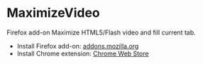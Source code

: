 # MaximizeVideo
Firefox add-on Maximize HTML5/Flash video and fill current tab.

* Install Firefox add-on: [addons.mozilla.org](https://addons.mozilla.org/zh-TW/firefox/addon/maximize-video/)
* Install Chrome extension: [Chrome Web Store](https://chrome.google.com/webstore/detail/maximize-video/bfpkgjlnboeecjmnbhbknmemmckmpomb)
